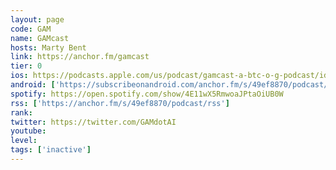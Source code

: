 ```yaml
---
layout: page
code: GAM
name: GAMcast
hosts: Marty Bent
link: https://anchor.fm/gamcast
tier: 0
ios: https://podcasts.apple.com/us/podcast/gamcast-a-btc-o-g-podcast/id1551701496?uo=4
android: ['https://subscribeonandroid.com/anchor.fm/s/49ef8870/podcast/rss']
spotify: https://open.spotify.com/show/4E11wX5RmwoaJPtaOiUB0W
rss: ['https://anchor.fm/s/49ef8870/podcast/rss']
rank: 
twitter: https://twitter.com/GAMdotAI
youtube: 
level: 
tags: ['inactive']
---
```

